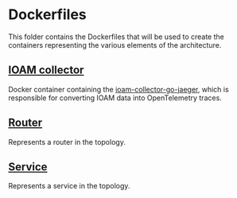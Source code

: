 # Dockerfiles

This folder contains the Dockerfiles that will be used to create the containers representing the various elements of the architecture.

## [IOAM collector](./ioam-collector/)

Docker container containing the [ioam-collector-go-jaeger](https://github.com/Advanced-Observability/ioam-collector-go-jaeger), which is responsible for converting IOAM data into OpenTelemetry traces.

## [Router](./router/)

Represents a router in the topology.

## [Service](./service/)

Represents a service in the topology.
